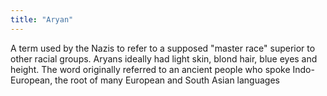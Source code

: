 ```yaml
---
title: "Aryan"
---
```

A term used by the Nazis to refer to a supposed &quot;master race&quot; superior to other racial groups. Aryans ideally had light skin, blond hair, blue eyes and height. The word originally referred to an ancient people who spoke Indo-European, the root of many European and South Asian languages

